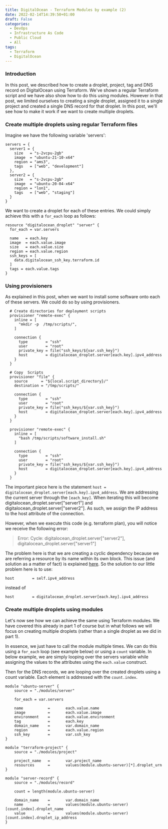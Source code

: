 ```yaml
---
title: DigitalOcean - Terraform Modules by example (2)
date: 2022-02-14T14:39:50+01:00
draft: False
categories:
  - DevOps
  - Infrastructure As Code
  - Public Cloud
  - All
tags:
  - Terraform
  - DigitalOcean
---
```


### Introduction

In this post, we described how to create a droplet, project, tag and DNS record on DigitalOcean using Terraform. We've shown a regular Terraform script and we have also show how to do this using modules. However in that post, we limited ourselves to creating a single droplet, assigned it to a single project and created a single DNS record for that droplet. In this post, we'll see how to make it work if we want to create multiple droplets.

### Create multiple droplets using regular Terraform files

Imagine we have the following variable 'servers':

```hcl
servers = {
  server1 = {
    size   = "s-2vcpu-2gb"
    image  = "ubuntu-21-10-x64"
    region = "ams3",
    tags   = ["web", "development"]
  },
  server2 = {
    size   = "s-2vcpu-2gb"
    image  = "ubuntu-20-04-x64"
    region = "lon1",
    tags   = ["web", "staging"]
  }
}
```

We want to create a droplet for each of these entries. We could simply achieve this with a `for_each` loop as follows:

```hcl
resource "digitalocean_droplet" "server" {
  for_each = var.servers

  name   = each.key
  image  = each.value.image
  size   = each.value.size
  region = each.value.region
  ssh_keys = [
    data.digitalocean_ssh_key.terraform.id
  ]
  tags = each.value.tags
}
```

### Using provisioners

As explained in this post, when we want to install some software onto each of these servers. We could do so by using provisioners.

```hcl
  # Create directories for deployment scripts
  provisioner "remote-exec" {
    inline = [
      "mkdir -p  /tmp/scripts/",
    ]

    connection {
      type        = "ssh"
      user        = "root"
      private_key = file("ssh_keys/${var.ssh_key}")
      host        = digitalocean_droplet.server[each.key].ipv4_address
    }
  }

  # Copy  Scripts
  provisioner "file" {
    source      = "${local.script_directory}/"
    destination = "/tmp/scripts/"

    connection {
      type        = "ssh"
      user        = "root"
      private_key = file("ssh_keys/${var.ssh_key}")
      host        = digitalocean_droplet.server[each.key].ipv4_address
    }
  }

  provisioner "remote-exec" {
    inline = [
      "bash /tmp/scripts/software_install.sh"
    ]

    connection {
      type        = "ssh"
      user        = "root"
      private_key = file("ssh_keys/${var.ssh_key}")
      host        = digitalocean_droplet.server[each.key].ipv4_address
    }
  }
```

The important piece here is the statement `host = digitalocean_droplet.server[each.key].ipv4_address`. We are addressing the current server through the `[each_key]`. When iterating this will become digitalocean_droplet.server["server1"] and digitalocean_droplet.server["server2"]. As such, we assign the IP address to the host attribute of the connection.

However, when we execute this code (e.g. terraform plan), you will notice we receive the following error:

> Error: Cycle: digitalocean_droplet.server["server2"], digitalocean_droplet.server["server1"]

The problem here is that we are creating a cyclic dependency because we are referring a resource by its name within its own block. This issue (and solution as a matter of fact) is explained [here](https://www.terraform.io/language/resources/provisioners/connection#the-self-object). So the solution to our little problem here is to use:

```hcl
host        = self.ipv4_address
```

instead of

```hcl
host        = digitalocean_droplet.server[each.key].ipv4_address
```

### Create multiple droplets using modules
Let's now see how we can achieve the same using Terraform modules. We have covered this already in part 1 of course but in what follows we will focus on creating multiple droplets (rather than a single droplet as we did in part 1).

In essence, we just have to call the module multiple times. We can do this using a `for_each` loop (see example below) or using a `count` variable. In below example, we are simply looping over the servers variable while assigning the values to the attributes using the `each.value` construct.

Then for the DNS records, we are looping over the created droplets using a count variable. Each element is addressed with the `count.index`.

```hcl
module "ubuntu-server" {
    source = "./modules/server"

    for_each = var.servers

    name           =       each.value.name
    image          =       each.value.image
    environment    =       each.value.environment
    tag            =       each.key
    domain_name    =       var.domain_name
    region         =       each.value.region
    ssh_key        =       var.ssh_key
}

module "terraform-project" {
    source = "./modules/project"

    project_name   =       var.project_name
    resources      =       values(module.ubuntu-server)[*].droplet_urn
}

module "server-record" {
    source = "./modules/record"

    count = length(module.ubuntu-server)

    domain_name    =       var.domain_name
    name           =       values(module.ubuntu-server)[count.index].droplet_name
    value          =       values(module.ubuntu-server)[count.index].droplet_ip_address
}
```


